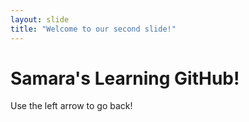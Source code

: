 ```yaml
---
layout: slide
title: "Welcome to our second slide!"
---
```

# Samara's Learning GitHub!
Use the left arrow to go back!
